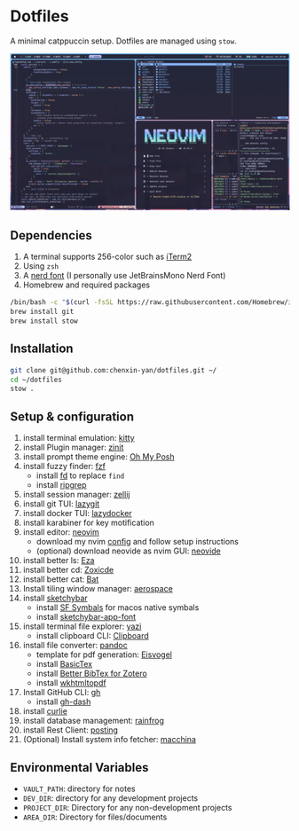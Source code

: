 # Dotfiles

A minimal catppuccin setup. Dotfiles are managed using `stow`.

![Preview](./preview.png)

## Dependencies

1. A terminal supports 256-color such as [iTerm2](https://iterm2.com/index.html)
2. Using `zsh`
3. A [nerd font](https://www.nerdfonts.com) (I personally use JetBrainsMono Nerd Font)
4. Homebrew and required packages

```bash
/bin/bash -c "$(curl -fsSL https://raw.githubusercontent.com/Homebrew/install/HEAD/install.sh)"
brew install git
brew install stow
```

## Installation

```bash
git clone git@github.com:chenxin-yan/dotfiles.git ~/
cd ~/dotfiles
stow .
```

## Setup & configuration

1. install terminal emulation: [kitty](https://sw.kovidgoyal.net/kitty/binary/)
2. install Plugin manager: [zinit](https://github.com/zdharma-continuum/zinit)
3. install prompt theme engine: [Oh My Posh](https://ohmyposh.dev/docs/installation/macos)
4. install fuzzy finder: [fzf](https://github.com/junegunn/fzf)
   - install [fd](https://github.com/sharkdp/fd) to replace `find`
   - install [ripgrep](https://github.com/BurntSushi/ripgrep?tab=readme-ov-file#installation)
5. install session manager: [zellij](https://zellij.dev/)
6. install git TUI: [lazygit](https://github.com/jesseduffield/lazygit)
7. install docker TUI: [lazydocker](https://github.com/jesseduffield/lazydocker)
8. install karabiner for key motification
9. install editor: [neovim](https://neovim.io)
   - download my nvim [config](https://github.com/chenxin-yan/nvim) and follow setup instructions
   - (optional) download neovide as nvim GUI: [neovide](https://neovide.dev)
10. install better ls: [Eza](https://github.com/eza-community/eza/blob/main/INSTALL.md)
11. install better cd: [Zoxicde](https://github.com/ajeetdsouza/zoxide)
12. install better cat: [Bat](https://github.com/sharkdp/bat)
13. Install tiling window manager: [aerospace](https://github.com/nikitabobko/AeroSpace)
14. install [sketchybar](https://felixkratz.github.io/SketchyBar/setup)
    - install [SF Symbals](https://developer.apple.com/sf-symbols/) for macos native symbals
    - install [sketchybar-app-font](https://github.com/kvndrsslr/sketchybar-app-font)
15. install terminal file explorer: [yazi](https://yazi-rs.github.io)
    - install clipboard CLI: [Clipboard](https://github.com/Slackadays/ClipBoard)
16. install file converter: [pandoc](https://pandoc.org)
    - template for pdf generation: [Eisvogel](https://github.com/Wandmalfarbe/pandoc-latex-template)
    - install [BasicTex](https://tug.org/mactex/morepackages.html)
    - install [Better BibTex for Zotero](https://retorque.re/zotero-better-bibtex/)
    - install [wkhtmltopdf](https://wkhtmltopdf.org/downloads.html)
17. Install GitHub CLI: [gh](https://cli.github.com)
    - install [gh-dash](https://github.com/dlvhdr/gh-dash)
18. install [curlie](https://github.com/rs/curlie)
19. install database management: [rainfrog](https://github.com/achristmascarl/rainfrog)
20. install Rest Client: [posting](https://posting.sh/guide/#installation)
21. (Optional) Install system info fetcher: [macchina](https://github.com/Macchina-CLI/macchina)

## Environmental Variables

- `VAULT_PATH`: directory for notes
- `DEV_DIR`: directory for any development projects
- `PROJECT_DIR`: Directory for any non-development projects
- `AREA_DIR`: Directory for files/documents
